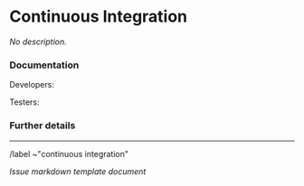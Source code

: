 # Continuous Integration

<!-- Write a description here -->
_No description._

<!-- Use if the feature adds or removes functionality -->
<!-- * [ ] {+++}Adds X ... -->
<!-- * [ ] {---}Removes Y ... -->


### Documentation

<!-- Add developers here -->
Developers: <!-- @developer -->

<!-- Add testers here -->
Testers: <!-- @tester -->

<!-- See the Feature Change Documentation Workflow https://docs.gitlab.com/ee/development/documentation/feature-change-workflow.html
Add all known Documentation Requirements here, per https://docs.gitlab.com/ee/development/documentation/feature-change-workflow.html#documentation-requirements -->


### Further details

<!-- Include use cases, benefits, and/or goals (contributes to our vision?) -->


---


>>>
<!-- /assign @someone -->

<!-- Add labels here -->
/label ~"continuous integration"

_Issue markdown template document_ 
>>>
